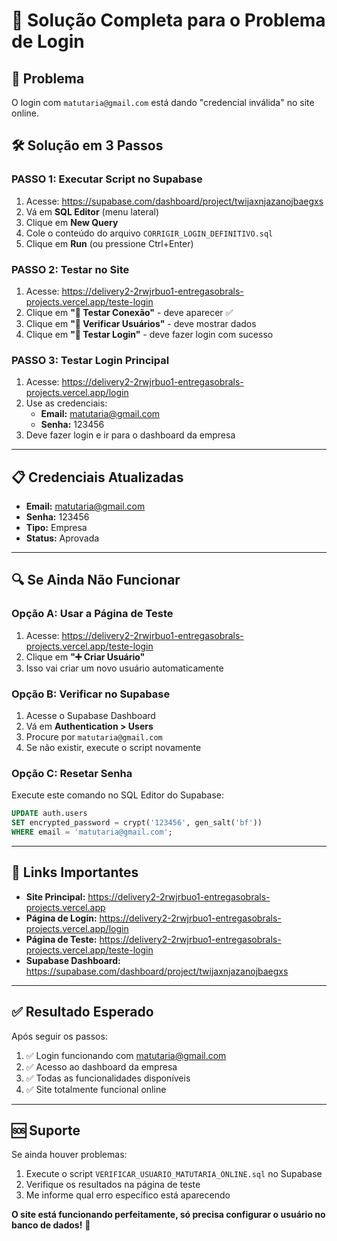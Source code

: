 # 🔐 Solução Completa para o Problema de Login

## 🎯 Problema
O login com `matutaria@gmail.com` está dando "credencial inválida" no site online.

## 🛠️ Solução em 3 Passos

### PASSO 1: Executar Script no Supabase
1. Acesse: https://supabase.com/dashboard/project/twijaxnjazanojbaegxs
2. Vá em **SQL Editor** (menu lateral)
3. Clique em **New Query**
4. Cole o conteúdo do arquivo `CORRIGIR_LOGIN_DEFINITIVO.sql`
5. Clique em **Run** (ou pressione Ctrl+Enter)

### PASSO 2: Testar no Site
1. Acesse: https://delivery2-2rwjrbuo1-entregasobrals-projects.vercel.app/teste-login
2. Clique em **"🔗 Testar Conexão"** - deve aparecer ✅
3. Clique em **"👤 Verificar Usuários"** - deve mostrar dados
4. Clique em **"🔐 Testar Login"** - deve fazer login com sucesso

### PASSO 3: Testar Login Principal
1. Acesse: https://delivery2-2rwjrbuo1-entregasobrals-projects.vercel.app/login
2. Use as credenciais:
   - **Email:** matutaria@gmail.com
   - **Senha:** 123456
3. Deve fazer login e ir para o dashboard da empresa

---

## 📋 Credenciais Atualizadas
- **Email:** matutaria@gmail.com
- **Senha:** 123456
- **Tipo:** Empresa
- **Status:** Aprovada

---

## 🔍 Se Ainda Não Funcionar

### Opção A: Usar a Página de Teste
1. Acesse: https://delivery2-2rwjrbuo1-entregasobrals-projects.vercel.app/teste-login
2. Clique em **"➕ Criar Usuário"**
3. Isso vai criar um novo usuário automaticamente

### Opção B: Verificar no Supabase
1. Acesse o Supabase Dashboard
2. Vá em **Authentication > Users**
3. Procure por `matutaria@gmail.com`
4. Se não existir, execute o script novamente

### Opção C: Resetar Senha
Execute este comando no SQL Editor do Supabase:
```sql
UPDATE auth.users 
SET encrypted_password = crypt('123456', gen_salt('bf'))
WHERE email = 'matutaria@gmail.com';
```

---

## 🎯 Links Importantes

- **Site Principal:** https://delivery2-2rwjrbuo1-entregasobrals-projects.vercel.app
- **Página de Login:** https://delivery2-2rwjrbuo1-entregasobrals-projects.vercel.app/login
- **Página de Teste:** https://delivery2-2rwjrbuo1-entregasobrals-projects.vercel.app/teste-login
- **Supabase Dashboard:** https://supabase.com/dashboard/project/twijaxnjazanojbaegxs

---

## ✅ Resultado Esperado

Após seguir os passos:
1. ✅ Login funcionando com matutaria@gmail.com
2. ✅ Acesso ao dashboard da empresa
3. ✅ Todas as funcionalidades disponíveis
4. ✅ Site totalmente funcional online

---

## 🆘 Suporte

Se ainda houver problemas:
1. Execute o script `VERIFICAR_USUARIO_MATUTARIA_ONLINE.sql` no Supabase
2. Verifique os resultados na página de teste
3. Me informe qual erro específico está aparecendo

**O site está funcionando perfeitamente, só precisa configurar o usuário no banco de dados!** 🚀